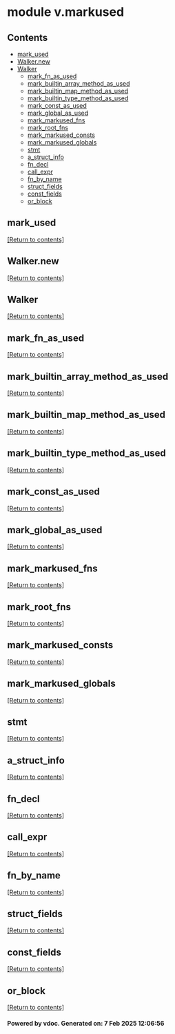 # module v.markused


## Contents
- [mark_used](#mark_used)
- [Walker.new](#Walker.new)
- [Walker](#Walker)
  - [mark_fn_as_used](#mark_fn_as_used)
  - [mark_builtin_array_method_as_used](#mark_builtin_array_method_as_used)
  - [mark_builtin_map_method_as_used](#mark_builtin_map_method_as_used)
  - [mark_builtin_type_method_as_used](#mark_builtin_type_method_as_used)
  - [mark_const_as_used](#mark_const_as_used)
  - [mark_global_as_used](#mark_global_as_used)
  - [mark_markused_fns](#mark_markused_fns)
  - [mark_root_fns](#mark_root_fns)
  - [mark_markused_consts](#mark_markused_consts)
  - [mark_markused_globals](#mark_markused_globals)
  - [stmt](#stmt)
  - [a_struct_info](#a_struct_info)
  - [fn_decl](#fn_decl)
  - [call_expr](#call_expr)
  - [fn_by_name](#fn_by_name)
  - [struct_fields](#struct_fields)
  - [const_fields](#const_fields)
  - [or_block](#or_block)

## mark_used
[[Return to contents]](#Contents)

## Walker.new
[[Return to contents]](#Contents)

## Walker
[[Return to contents]](#Contents)

## mark_fn_as_used
[[Return to contents]](#Contents)

## mark_builtin_array_method_as_used
[[Return to contents]](#Contents)

## mark_builtin_map_method_as_used
[[Return to contents]](#Contents)

## mark_builtin_type_method_as_used
[[Return to contents]](#Contents)

## mark_const_as_used
[[Return to contents]](#Contents)

## mark_global_as_used
[[Return to contents]](#Contents)

## mark_markused_fns
[[Return to contents]](#Contents)

## mark_root_fns
[[Return to contents]](#Contents)

## mark_markused_consts
[[Return to contents]](#Contents)

## mark_markused_globals
[[Return to contents]](#Contents)

## stmt
[[Return to contents]](#Contents)

## a_struct_info
[[Return to contents]](#Contents)

## fn_decl
[[Return to contents]](#Contents)

## call_expr
[[Return to contents]](#Contents)

## fn_by_name
[[Return to contents]](#Contents)

## struct_fields
[[Return to contents]](#Contents)

## const_fields
[[Return to contents]](#Contents)

## or_block
[[Return to contents]](#Contents)

#### Powered by vdoc. Generated on: 7 Feb 2025 12:06:56
